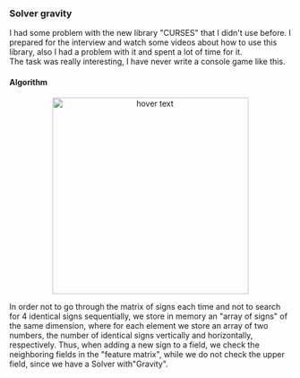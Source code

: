 ### Solver gravity

I had some problem with the new library "CURSES" that I didn't use before. I prepared for the interview and watch some videos about how to use this library, also I had a problem with it and spent a lot of time for it.
<br>
The task was really interesting, I have never write a console game like this.

#### Algorithm

<p align="center">
  <img src="https://i.ibb.co/tsN6DwJ/image.png" width="350" title="hover text">
</p>

In order not to go through the matrix of signs each time and not to search for 4 identical signs sequentially, we store in memory an "array of signs" of the same dimension, where for each element we store an array of two numbers, the number of identical signs vertically and horizontally, respectively. Thus, when adding a new sign to a field, we check the neighboring fields in the "feature matrix", while we do not check the upper field, since we have a Solver with"Gravity".
